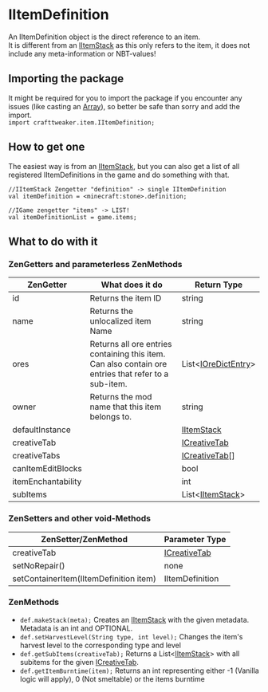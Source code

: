# IItemDefinition

An IItemDefinition object is the direct reference to an item.  
It is different from an [IItemStack](/Vanilla/Items/IItemStack/) as this only refers to the item, it does not include any meta-information or NBT-values!

## Importing the package
It might be required for you to import the package if you encounter any issues (like casting an [Array](/AdvancedFunctions/Arrays_and_Loops/)), so better be safe than sorry and add the import.  
`import crafttweaker.item.IItemDefinition;`

## How to get one
The easiest way is from an [IItemStack](/Vanilla/Items/IItemStack/), but you can also get a list of all registered IItemDefinitions in the game and do something with that.

```zenscript
//IItemStack Zengetter "definition" -> single IItemDefinition
val itemDefinition = <minecraft:stone>.definition;

//IGame zengetter "items" -> LIST!
val itemDefinitionList = game.items;
```

## What to do with it

### ZenGetters and parameterless ZenMethods

| ZenGetter          | What does it do                                                                                      | Return Type                                             |
|--------------------|------------------------------------------------------------------------------------------------------|---------------------------------------------------------|
| id                 | Returns the item ID                                                                                  | string                                                  |
| name               | Returns the unlocalized item Name                                                                    | string                                                  |
| ores               | Returns all ore entries containing this item. Can also contain ore entries that refer to a sub-item. | List<[IOreDictEntry](/Vanilla/OreDict/IOreDictEntry/)\> |
| owner              | Returns the mod name that this item belongs to.                                                      | string                                                  |
| defaultInstance    |                                                                                                      | [IItemStack](/Vanilla/Items/IItemStack/)                                |
| creativeTab        |                                                                                                      | [ICreativeTab](/Vanilla/CreativeTabs/ICreativeTab/)      |
| creativeTabs       |                                                                                                      | [ICreativeTab[]](/Vanilla/CreativeTabs/ICreativeTab/)    |
| canItemEditBlocks  |                                                                                                      | bool                                                    |
| itemEnchantability |                                                                                                      | int                                                     |
| subItems           |                                                                                                      | List<[IItemStack](/Vanilla/Items/IItemStack/)\>                         |


### ZenSetters and other void-Methods

| ZenSetter/ZenMethod                    | Parameter Type                                     |
|----------------------------------------|----------------------------------------------------|
| creativeTab                            | [ICreativeTab](/Vanilla/CreativeTabs/ICreativeTab/) |
| setNoRepair()                          | none                                               |
| setContainerItem(IItemDefinition item) | IItemDefinition                                    |

### ZenMethods

- `def.makeStack(meta);` Creates an [IItemStack](/Vanilla/Items/IItemStack/) with the given metadata. Metadata is an int and OPTIONAL.
- `def.setHarvestLevel(String type, int level);` Changes the item's harvest level to the corresponding type and level
- `def.getSubItems(creativeTab);` Returns a List<[IItemStack](/Vanilla/Items/IItemStack/)\> with all subitems for the given [ICreativeTab](/Vanilla/CreativeTabs/ICreativeTab/).
- `def.getItemBurntime(item);` Returns an int representing either -1 (Vanilla logic will apply), 0 (Not smeltable) or the items burntime
